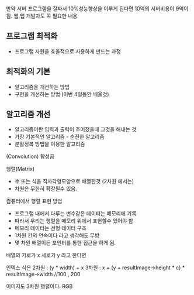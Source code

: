 만약 서버 프로그램을 잘짜서 10%성능향상을 이루게 된다면 10억의 서버비용이 9억이 됨.
웹,앱 개발자도 꼭 필요한 내용

## 프로그램 최적화
* 프로그램 자원을 효울적으로 사용하게 만드는 과정
## 최적화의 기본
* 알고리즘을 개선하는 방법
* 구현을 개선하는 방법 (이번 4일동안 배울것)
## 알고리즘 개선
* 알고리즘이란 입력과 출력이 주어졌을때 그것을 해내는 것
* 가장 기본적인 알고리즘 - 순진한 알고리즘
* 분활정복 방법을 이용한 알고리즘

(Convolution) 합성곱


행렬(Matrix)
* 수 또는 식을 직사각형모양으로 배열한것 (2차원 에서는)
* 차원은 무한히 확장될수 있음.

컴퓨터에서 행렬 표현 방법
* 프로그램 내에서 다루는 변수같은 데이터는 메모리에 기록
* 따라서 우리는 행렬을 메모리 위에서 표현할수 있어야 함
* 메모리 데이터는 선형 데이터 구조
* 1차원 칸의 연속이다 라고 생각해도 무방
* 몇 차원 배열이든 포인터를 통한 접근을 하게 됨.

배열의 가로가 x 세로가 y 라고 한다면

 인덱스 식은
2차원 : (y * width) + x
3차원 : x + (y + resultImage->height * c) * resultImage->width  //100 , 200

이미지도 3차원 행렬이다. RGB

